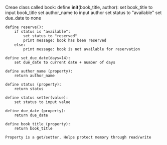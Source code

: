Creae class called book:
    define __init__(book_title, author):
        set book_title to input book_title
        set author_name to input author
        set status to "available"
        set due_date to none

    define reserve():
        if status is "available":
            set status to "reserved"
            print message: book has been reserved
        else:
            print message: book is not available for reservation

    define set_due_date(days=14):
        set due_date to current date + number of days

    define author_name (property):
        return author_name

    define status (property):
        return status

    define status setter(value):
        set status to input value

    define due_date (property):
        return due_date

    define book_title (property):
        return book_title

    Property is a get/setter. Helps protect memory through read/write